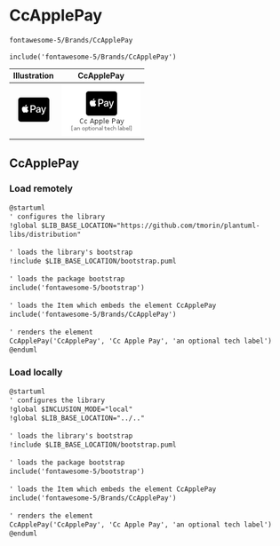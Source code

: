 # CcApplePay


```text
fontawesome-5/Brands/CcApplePay
```

```text
include('fontawesome-5/Brands/CcApplePay')
```



| Illustration | CcApplePay |
| :---: | :---: |
| ![illustration for Illustration](../../fontawesome-5/Brands/CcApplePay.png) | ![illustration for CcApplePay](../../fontawesome-5/Brands/CcApplePay.Local.png) |




## CcApplePay

### Load remotely
```plantuml
@startuml
' configures the library
!global $LIB_BASE_LOCATION="https://github.com/tmorin/plantuml-libs/distribution"

' loads the library's bootstrap
!include $LIB_BASE_LOCATION/bootstrap.puml

' loads the package bootstrap
include('fontawesome-5/bootstrap')

' loads the Item which embeds the element CcApplePay
include('fontawesome-5/Brands/CcApplePay')

' renders the element
CcApplePay('CcApplePay', 'Cc Apple Pay', 'an optional tech label')
@enduml
```

### Load locally
```plantuml
@startuml
' configures the library
!global $INCLUSION_MODE="local"
!global $LIB_BASE_LOCATION="../.."

' loads the library's bootstrap
!include $LIB_BASE_LOCATION/bootstrap.puml

' loads the package bootstrap
include('fontawesome-5/bootstrap')

' loads the Item which embeds the element CcApplePay
include('fontawesome-5/Brands/CcApplePay')

' renders the element
CcApplePay('CcApplePay', 'Cc Apple Pay', 'an optional tech label')
@enduml
```

